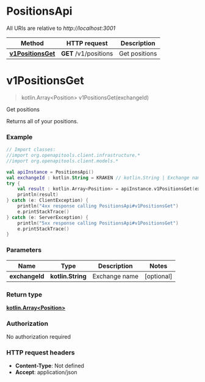 # PositionsApi

All URIs are relative to *http://localhost:3001*

Method | HTTP request | Description
------------- | ------------- | -------------
[**v1PositionsGet**](PositionsApi.md#v1PositionsGet) | **GET** /v1/positions | Get positions


<a name="v1PositionsGet"></a>
# **v1PositionsGet**
> kotlin.Array&lt;Position&gt; v1PositionsGet(exchangeId)

Get positions

Returns all of your positions.

### Example
```kotlin
// Import classes:
//import org.openapitools.client.infrastructure.*
//import org.openapitools.client.models.*

val apiInstance = PositionsApi()
val exchangeId : kotlin.String = KRAKEN // kotlin.String | Exchange name
try {
    val result : kotlin.Array<Position> = apiInstance.v1PositionsGet(exchangeId)
    println(result)
} catch (e: ClientException) {
    println("4xx response calling PositionsApi#v1PositionsGet")
    e.printStackTrace()
} catch (e: ServerException) {
    println("5xx response calling PositionsApi#v1PositionsGet")
    e.printStackTrace()
}
```

### Parameters

Name | Type | Description  | Notes
------------- | ------------- | ------------- | -------------
 **exchangeId** | **kotlin.String**| Exchange name | [optional]

### Return type

[**kotlin.Array&lt;Position&gt;**](Position.md)

### Authorization

No authorization required

### HTTP request headers

 - **Content-Type**: Not defined
 - **Accept**: application/json

